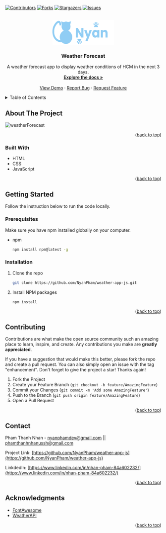 <div id="top"></div>

[![Contributors][contributors-shield]][contributors-url]
[![Forks][forks-shield]][forks-url]
[![Stargazers][stars-shield]][stars-url]
[![Issues][issues-shield]][issues-url]
<!-- [![LinkedIn][linkedin-shield]][linkedin-url] -->



<!-- PROJECT LOGO -->
<br />
<div align="center">
  <a href="https://github.com/NyanPham/weather-app-js">
    <img src="logo.png" alt="Logo" width="200" height="80">
  </a>

<h3 align="center">Weather Forecast</h3>

  <p align="center">
    A weather forecast app to display weather conditions of HCM in the next 3 days. 
    <br />
    <a href="https://github.com/NyanPham/weather-app-js"><strong>Explore the docs »</strong></a>
    <br />
    <br />
    <a href="https://keen-lewin-897206.netlify.app/">View Demo</a>
    ·
    <a href="https://github.com/NyanPham/weather-app-js/issues">Report Bug</a>
    ·
    <a href="https://github.com/NyanPham/weather-app-js">Request Feature</a>
  </p>
</div>



<!-- TABLE OF CONTENTS -->
<details>
  <summary>Table of Contents</summary>
  <ol>
    <li>
      <a href="#about-the-project">About The Project</a>
      <ul>
        <li><a href="#built-with">Built With</a></li>
      </ul>
    </li>
    <li>
      <a href="#getting-started">Getting Started</a>
      <ul>
        <li><a href="#prerequisites">Prerequisites</a></li>
        <li><a href="#installation">Installation</a></li>
      </ul>
    </li>
    <li><a href="#contributing">Contributing</a></li>
    <li><a href="#contact">Contact</a></li>
    <li><a href="#acknowledgments">Acknowledgments</a></li>
  </ol>
</details>



<!-- ABOUT THE PROJECT -->
## About The Project
![weatherForecast](https://user-images.githubusercontent.com/93678376/154846134-c7c5d76a-05f4-4899-ba73-267f4c8560ca.png)


<p align="right">(<a href="#top">back to top</a>)</p>



### Built With

* HTML
* CSS
* JavaScript


<p align="right">(<a href="#top">back to top</a>)</p>



<!-- GETTING STARTED -->
## Getting Started

Follow the instruction below to run the code locally.

### Prerequisites

Make sure you have npm installed globally on your computer.
* npm
  ```sh
  npm install npm@latest -g
  ```

### Installation

1. Clone the repo
   ```sh
   git clone https://github.com/NyanPham/weather-app-js.git
   ```
2. Install NPM packages
   ```sh
   npm install
   ```
   
<p align="right">(<a href="#top">back to top</a>)</p>


<!-- CONTRIBUTING -->
## Contributing

Contributions are what make the open source community such an amazing place to learn, inspire, and create. Any contributions you make are **greatly appreciated**.

If you have a suggestion that would make this better, please fork the repo and create a pull request. You can also simply open an issue with the tag "enhancement".
Don't forget to give the project a star! Thanks again!

1. Fork the Project
2. Create your Feature Branch (`git checkout -b feature/AmazingFeature`)
3. Commit your Changes (`git commit -m 'Add some AmazingFeature'`)
4. Push to the Branch (`git push origin feature/AmazingFeature`)
5. Open a Pull Request

<p align="right">(<a href="#top">back to top</a>)</p>


<!-- CONTACT -->
## Contact

Pham Thanh Nhan - nyanphamdev@gmail.com || phamthanhnhanussh@gmail.com

Project Link: [https://github.com/NyanPham/weather-app-js](https://github.com/NyanPham/weather-app-js)

LinkdedIn: [https://www.linkedin.com/in/nhan-pham-84a602232/](https://www.linkedin.com/in/nhan-pham-84a602232/)

<p align="right">(<a href="#top">back to top</a>)</p>



<!-- ACKNOWLEDGMENTS -->
## Acknowledgments

* [FontAwesome](https://fontawesome.com/)
* [WeatherAPI](https://www.weatherapi.com/)

<p align="right">(<a href="#top">back to top</a>)</p>



<!-- MARKDOWN LINKS & IMAGES -->
<!-- https://www.markdownguide.org/basic-syntax/#reference-style-links -->
[contributors-shield]: https://img.shields.io/github/contributors/NyanPham/weather-app-js.svg?style=for-the-badge
[contributors-url]: https://github.com/NyanPham/weather-app-js/graphs/contributors
[forks-shield]: https://img.shields.io/github/forks/NyanPham/weather-app-js.svg?style=for-the-badge
[forks-url]: https://github.com/NyanPham/weather-app-js/network/members
[stars-shield]: https://img.shields.io/github/stars/NyanPham/weather-app-js.svg?style=for-the-badge
[stars-url]: https://github.com/NyanPham/weather-app-js/stargazers
[issues-shield]: https://img.shields.io/github/issues/NyanPham/weather-app-js.svg?style=for-the-badge
[issues-url]: https://github.com/NyanPham/weather-app-js/issues
[license-shield]: https://img.shields.io/github/license/NyanPham/weather-app-js.svg?style=for-the-badge
[linkedin-url]: https://www.linkedin.com/in/nhan-pham-84a602232/
